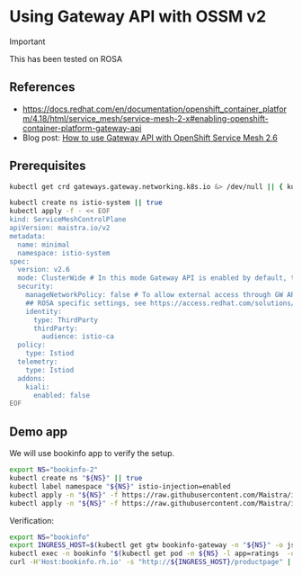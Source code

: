 # Using Gateway API with OSSM v2

> [!IMPORTANT]
> This has been tested on ROSA

## References

- https://docs.redhat.com/en/documentation/openshift_container_platform/4.18/html/service_mesh/service-mesh-2-x#enabling-openshift-container-platform-gateway-api
- Blog post: [How to use Gateway API with OpenShift Service Mesh 2.6](https://developers.redhat.com/articles/2024/09/16/how-use-gateway-api-openshift-service-mesh-26)

## Prerequisites

```sh {"name":"pre-req", "tag": "setup"}
kubectl get crd gateways.gateway.networking.k8s.io &> /dev/null || { kubectl kustomize "github.com/kubernetes-sigs/gateway-api/config/crd?ref=v1.0.0" | kubectl apply -f -; }
```

```sh {"name":"create-smcp", "tag": "setup"}
kubectl create ns istio-system || true
kubectl apply -f - << EOF
kind: ServiceMeshControlPlane
apiVersion: maistra.io/v2
metadata:
  name: minimal
  namespace: istio-system
spec:
  version: v2.6
  mode: ClusterWide # In this mode Gateway API is enabled by default, there is no need for additional configuration.
  security:
    manageNetworkPolicy: false # To allow external access through GW API easily
    ## ROSA specific settings, see https://access.redhat.com/solutions/6529231
    identity:
      type: ThirdParty
      thirdParty:
        audience: istio-ca
  policy:
    type: Istiod
  telemetry:
    type: Istiod
  addons:
    kiali:
      enabled: false
EOF
```

## Demo app

We will use bookinfo app to verify the setup.

```sh {"name":"bookinfo-create", "tag": "app"}
export NS="bookinfo-2"
kubectl create ns "${NS}" || true
kubectl label namespace "${NS}" istio-injection=enabled
kubectl apply -n "${NS}" -f https://raw.githubusercontent.com/Maistra/istio/maistra-2.6/samples/bookinfo/platform/kube/bookinfo.yaml
kubectl apply -n "${NS}" -f https://raw.githubusercontent.com/Maistra/istio/maistra-2.6/samples/bookinfo/gateway-api/bookinfo-gateway.yaml
```

Verification:

```sh {"name": "verify"}
export NS="bookinfo"
export INGRESS_HOST=$(kubectl get gtw bookinfo-gateway -n "${NS}" -o jsonpath='{.status.addresses[0].value}')
kubectl exec -n bookinfo "$(kubectl get pod -n ${NS} -l app=ratings  -o jsonpath='{.items[0].metadata.name}')" -c ratings -- curl -sS productpage:9080/productpage -H'Host:bookinfo.rh.io'| grep -o "<title>.*</title>"
curl -H'Host:bookinfo.rh.io' -s "http://${INGRESS_HOST}/productpage" | grep -o "<title>.*</title>"
```